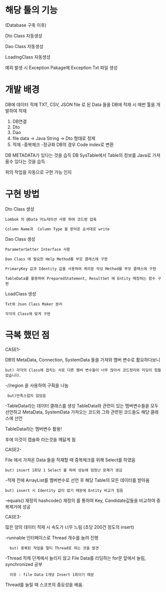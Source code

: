 # 해당 툴의 기능

  (Database 구축 이후)
  
  Dto Class 자동생성
  
  Dao Class 자동생성
  
  LoadingClass 자동생성
  
  예외 발생 시 Exception Pakage에 Exception Txt 파일 생성
  

# 개발 배경

DB에 데이터 적재
  TXT, CSV, JSON file 로 된 Data 들을 DB에 적재 시 매번 툴을 개발하여 적재
  1. DB연결
  2. Dto
  3. Dao
  4. file data -> Java String -> Dto 형태로 정제
  5. 적재
    -중복체크
    -정규화 DB의 경우 Code index로 변환
  
DB METADATA가 있다는 것을 습득
DB SysTable에서 Table의 정보를 Java로 가져 올수 있다는 것을 습득

위의 작업을 자동으로 구현 가능 인지

# 구현 방법
  
  Dto Class 생성
  
    Lombok 의 @Data 어노테이션 사용 하여 코드량 압축
    
    Column Name과  Column Type 을 받아온 순서대로 write
  
  Dao Class 생성
  
    ParameterSetter Interface 사용
    
    Dao Class 에 필요한 Help Method를 부모 클래스에 구현
    
    PrimaryKey 값과 Identity 값을 사용하여 쿼리문 작성 Method를 부모 클래스에 구현
    
    TableData를 활용하여 PreparedStatement, ResultSet 에 Entity 매칭하는 함수 구현
    
  LoadClass 생성  
    
    Txt와 Json Class Maker 분리
    
    각각의 Class에 맞게 구현 
    

# 극복 했던 점


  CASE1-
  
  DB의 MetaData, Connection, SystemData 들을 가져와 멤버 변수로 활요하다보니
  
    but) 각각의 Class에 겹치는 서로 다른 멤버 변수들이 너무 많아서 코드정리와 리딩이 힘들었습니다.
  
  -//region 을 사용하여 구획을 나눔
  
     but)만족스럽지 않았음
      
  -TableData라는 데이터 클래스를 생성 
    TableData와 관련이 있는 멤버변수들을 모두 선언하고 
    MetaData, SystemData 가져오는 코드와 그와 관련된 코드들도 해당 클래스에 선언
   
   TableData라는 멤버변수 활용!
   
   후에 이것이 캡슐화 라는것을 깨닳게 됨
   
   
   
   CASE2-
   
   File 에서 가져온 Data 들을 적재할 때 중복체크를 위해 Select를 하였음 
   
    but) insert 1회당 1 Select 를 하여 성능에 엄청난 문제가 생김
   
   -적재 전에 ArrayList를 멤버번수로 선언 후 해당 Table의 모든 데이터를 받아옴
   
    but) insert 시 Identity 값이 없기 때문에 Entity 비교가 힘듬
    
   -equals() 재정의 hashcode() 재정의 를 통하여 Key, Candidate값들을 비교하여 중복제거에 성공
   
   
   
   CASE3-
   
   많은 양의 데이터 적재 시 속도가 너무 느림 (초당 200건 정도의 insert)
   
   -runnable 인터페이스로 Thread 개수를 늘려 진행
   
      but) 중복된 작업을 멀티 Thread로 하는 것을 발견
   
   -Thread 적제 단계에서 늘리지 않고 File Data를 리딩하는 for문 앞에서 늘림, synchronized 공부
   
      이유 : file Data 1개당 Insert 1회이기 때문
      
   Thread를 늘릴 때 스코프의 중요성을 배움.

    
    
